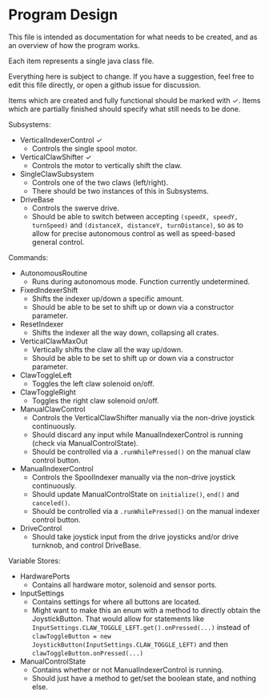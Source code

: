 Program Design
===

This file is intended as documentation for what needs to be created, and as an overview of how the program works.

Each item represents a single java class file.

Everything here is subject to change. If you have a suggestion, feel free to edit this file directly, or open a github issue for discussion.

Items which are created and fully functional should be marked with ✓. Items which are partially finished should specify what still needs to be done.

Subsystems:

- VerticalIndexerControl ✓
  - Controls the single spool motor.
- VerticalClawShifter ✓
  - Controls the motor to vertically shift the claw.
- SingleClawSubsystem
  - Controls one of the two claws (left/right).
  - There should be two instances of this in Subsystems.
- DriveBase
  - Controls the swerve drive.
  - Should be able to switch between accepting `(speedX, speedY, turnSpeed)` and `(distanceX, distanceY, turnDistance)`, so as to allow for precise autonomous control as well as speed-based general control.

Commands:

- AutonomousRoutine
  - Runs during autonomous mode. Function currently undetermined.
- FixedIndexerShift
  - Shifts the indexer up/down a specific amount.
  - Should be able to be set to shift up or down via a constructor parameter.
- ResetIndexer
  - Shifts the indexer all the way down, collapsing all crates.
- VerticalClawMaxOut
  - Vertically shifts the claw all the way up/down.
  - Should be able to be set to shift up or down via a constructor parameter.
- ClawToggleLeft
  - Toggles the left claw solenoid on/off.
- ClawToggleRight
  - Toggles the right claw solenoid on/off.
- ManualClawControl
  - Controls the VerticalClawShifter manually via the non-drive joystick continuously.
  - Should discard any input while ManualIndexerControl is running (check via ManualControlState).
  - Should be controlled via a `.runWhilePressed()` on the manual claw control button.
- ManualIndexerControl
  - Controls the SpoolIndexer manually via the non-drive joystick continuously.
  - Should update ManualControlState on `initialize()`, `end()` and `canceled()`.
  - Should be controlled via a `.runWhilePressed()` on the manual indexer control button.
- DriveControl
  - Should take joystick input from the drive joysticks and/or drive turnknob, and control DriveBase.

Variable Stores:

- HardwarePorts
  - Contains all hardware motor, solenoid and sensor ports.
- InputSettings
  - Contains settings for where all buttons are located.
  - Might want to make this an enum with a method to directly obtain the JoystickButton. That would allow for statements like `InputSettings.CLAW_TOGGLE_LEFT.get().onPressed(...)` instead of `clawToggleButton = new JoystickButton(InputSettings.CLAW_TOGGLE_LEFT)` and then `clawToggleButton.onPressed(...)`
- ManualControlState
  - Contains whether or not ManualIndexerControl is running.
  - Should just have a method to get/set the boolean state, and nothing else.
